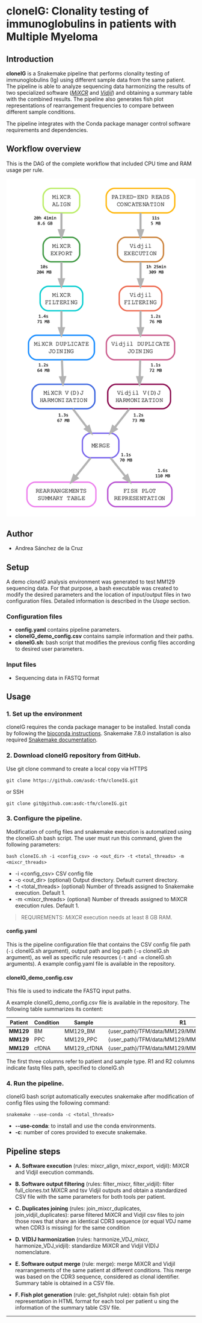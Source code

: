 # cloneIG: Clonality testing of immunoglobulins in patients with Multiple Myeloma

## Introduction

**cloneIG** is a Snakemake pipeline that performs clonality testing of immunoglobulins (Ig) using different sample data from the same patient. The pipeline is able to analyze sequencing data harmonizing the results of two specialized software ([*MiXCR*](https://mixcr.readthedocs.io/en/master/) and [*Vidjil*](https://www.vidjil.org/doc/vidjil-algo/)) and obtaining a summary table with the combined results. The pipeline also generates fish plot representations of rearrangement frequencies to compare between different sample conditions.

The pipeline integrates with the Conda package manager control software requirements and dependencies.

## Workflow overview

This is the DAG of the complete workflow that included CPU time and RAM usage per rule.

<img src="./res/img/DAG_TFM.png" width="600">

## Author

 * Andrea Sánchez de la Cruz
 
## Setup

A demo *cloneIG* analysis environment was generated to test MM129 sequencing data. For that purpose, a bash executable was created to modify the desired parameters and the location of input/output files in two configuration files. Detailed information is described in the *Usage* section.

### Configuration files

* **config.yaml** contains pipeline parameters.
* **cloneIG_demo_config.csv** contains sample information and their paths.
* **cloneIG.sh**: bash script that modifies the previous config files according to desired user parameters.

### Input files

* Sequencing data in FASTQ format

## Usage 

### 1. Set up the environment 

cloneIG requires the conda package manager to be installed. Install conda by following the [bioconda instructions](http://bioconda.github.io/user/install.html#install-conda). Snakemake 7.8.0 installation is also required [Snakemake documentation](https://snakemake.readthedocs.io/en/stable/getting_started/installation.html). 

### 2. Download cloneIG repository from GitHub.

Use git clone command to create a local copy via HTTPS 

    git clone https://github.com/asdc-tfm/cloneIG.git
    
or SSH

    git clone git@github.com:asdc-tfm/cloneIG.git

### 3. Configure the pipeline.

Modification of config files and snakemake execution is automatized using the cloneIG.sh bash script. The user must run this command, given the following parameters:

    bash cloneIG.sh -i <config_csv> -o <out_dir> -t <total_threads> -m <mixcr_threads>
   
* -i <config_csv> CSV config file
* -o <out_dir> (optional) Output directory. Default current directory.
* -t <total_threads> (optional) Number of threads assigned to Snakemake execution. Default 1.
* -m <mixcr_threads> (optional) Number of threads assigned to MiXCR execution rules. Default 1.

> REQUIREMENTS: *MiXCR* execution needs at least 8 GB RAM.

#### **config.yaml**

This is the pipeline configuration file that contains the CSV config file path (`-i` cloneIG.sh argument), output path and log path (`-o` cloneIG.sh argument), as well as specific rule resources (`-t` and `-m` cloneIG.sh arguments). A example config.yaml file is available in the repository.

#### **cloneIG_demo_config.csv**

This file is used to indicate the FASTQ input paths.

A example cloneIG_demo_config.csv file is available in the repository. The following table summarizes its content:

| **Patient**	| **Condition**	| **Sample** 	| **R1** 	| **R2** |
|-------------	|--------------	|----------------	|------------------	|------------------	|
| **MM129** 	| BM	| MM129_BM	|{user_path}/TFM/data/MM129/MM129_R1_BM.fastq.gz}	|{user_path}/TFM/data/MM129/MM129_R2_BM.fastq.gz|
| **MM129** 	| PPC	| MM129_PPC	|{user_path}/TFM/data/MM129/MM129_R1_PPC.fastq.gz}	|{user_path}/TFM/data/MM129/MM129_R2_PPC.fastq.gz|
| **MM129** 	| cfDNA	| MM129_cfDNA	|{user_path}/TFM/data/MM129/MM129_R1_cfDNA.fastq.gz}	|{user_path}/TFM/data/MM129/MM129_R2_cfDNA.fastq.gz|

The first three columns refer to patient and sample type. R1 and R2 columns indicate fastq files path, specified to cloneIG.sh 

### 4. Run the pipeline.

cloneIG bash script automatically executes snakemake after modification of config files using the following command:

    snakemake --use-conda -c <total_threads>

* **--use-conda**: to install and use the conda environments.
* **-c**: number of cores provided to execute snakemake.


## Pipeline steps

* **A. Software execution** (rules: mixcr_align, mixcr_export, vidjil): MiXCR and Vidjil execution commands.

* **B. Software output filtering** (rules: filter_mixcr, filter_vidjil): filter full_clones.txt MiXCR and tsv Vidjil outputs and obtain a standardized CSV file with the same parameters for both tools per patient.

* **C. Duplicates joining** (rules: join_mixcr_duplicates, join_vidjil_duplicates): parse filtered MiXCR and Vidjil csv files to join those rows that share an identical CDR3 sequence (or equal VDJ name when CDR3 is missing) for the same condition

* **D. V(D)J harmonization** (rules: harmonize_VDJ_mixcr, harmonize_VDJ_vidjil): standardize MiXCR and Vidjil V(D)J nomenclature.

* **E. Software output merge** (rule: merge): merge MiXCR and Vidjil rearrangements of the same patient at different conditions. This merge was based on the CDR3 sequence, considered as clonal identifier. Summary table is obtained in a CSV file.

* **F. Fish plot generation** (rule: get_fishplot rule): obtain fish plot representation in HTML format for each tool per patient u sing the information of the summary table CSV file.

---
